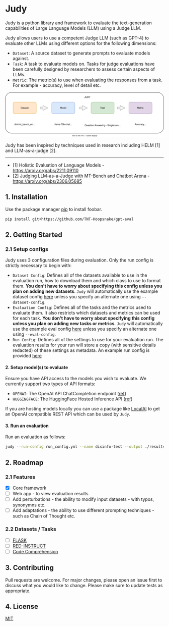 # Judy

Judy is a python library and framework to evaluate the text-generation capabilities of Large Language Models (LLM) using a Judge LLM.

Judy allows users to use a competent Judge LLM (such as GPT-4) to evaluate other LLMs using different options for the following dimensions:

- `Dataset`: A source dataset to generate prompts to evaluate models against.
- `Task`: A task to evaluate models on. Tasks for judge evaluations have been carefully designed by researchers to assess certain aspects of LLMs.
- `Metric`: The metric(s) to use when evaluating the responses from a task. For example - accuracy, level of detail etc.

![Framework Overview](<assets/framework.svg>)

Judy has been inspired by techniques used in research including HELM [1] and LLM-as-a-judge [2].

---
* [1] Holistic Evaluation of Language Models - https://arxiv.org/abs/2211.09110
* [2] Judging LLM-as-a-Judge with MT-Bench and Chatbot Arena - https://arxiv.org/abs/2306.05685


## 1. Installation

Use the package manager [pip](https://pip.pypa.io/en/stable/) to install foobar.

```bash
pip install git+https://github.com/TNT-Hoopsnake/gpt-eval
```

## 2. Getting Started

### 2.1 Setup configs

Judy uses 3 configuration files during evaluation. Only the run config is strictly necessary to begin with:

- `Dataset Config`: Defines all of the datasets available to use in the evaluation run, how to download them and which class to use to format them. **You don't have to worry about specifying this config unless you plan on adding new datasets**. `Judy` will automatically use the example dataset config [here](./gpt_eval/config/files/example_dataset_config.yaml) unless you specify an alternate one using `--dataset-config`.
- `Evaluation Config`: Defines all of the tasks and the metrics used to evaluate them. It also restricts which datasets and metrics can be used for each task. **You don't have to worry about specifying this config unless you plan on adding new tasks or metrics**. `Judy` will automatically use the example eval config [here](./gpt_eval/config/files/example_eval_config.yaml) unless you specify an alternate one using `--eval-config`.
- `Run Config`: Defines all of the settings to use for your evaluation run. The evaluation results for your run will store a copy (with sensitive details redacted) of these settings as metadata. An example run config is provided [here](./gpt_eval/config/files/example_run_config.yaml)

#### 2. Setup model(s) to evaluate

Ensure you have API access to the models you wish to evaluate. We currently support two types of API formats:

* `OPENAI`: The OpenAI API ChatCompletion endpoint ([ref](https://platform.openai.com/docs/api-reference/chat/object))
* `HUGGINGFACE`: The HuggingFace Hosted Inference API ([ref](https://huggingface.co/docs/inference-endpoints/api_reference))

If you are hosting models locally you can use a package like [LocalAI](https://github.com/mudler/LocalAI) to get an OpenAI compatible REST API which can be used by `Judy`.

#### 3. Run an evaluation

Run an evaluation as follows:

```bash
judy --run-config run_config.yml --name disinfo-test --output ./results
```

## 2. Roadmap

### 2.1 Features

- [x] Core framework
- [ ] Web app - to view evaluation results
- [ ] Add perturbations - the ability to modify input datasets - with typos, synonymns etc.
- [ ] Add adaptations - the ability to use different prompting techniques - such as Chain of Thought etc.

### 2.2 Datasets / Tasks

- [ ] [FLASK](https://arxiv.org/abs/2307.10928)
- [ ] [RED-INSTRUCT](https://arxiv.org/abs/2308.09662)
- [ ] [Code Comprehension](https://arxiv.org/abs/2308.01240)

## 3. Contributing

Pull requests are welcome. For major changes, please open an issue first to discuss what you would like to change. Please make sure to update tests as appropriate.

## 4. License

[MIT](https://choosealicense.com/licenses/mit/)